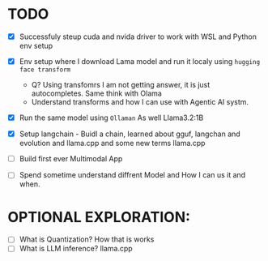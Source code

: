 # TODO
- [x] Successfuly steup cuda and nvida driver to work with WSL and Python env setup
- [x] Env setup where I download Lama model and run it localy using `hugging face transform`
  - Q? Using transfomrs I am not getting answer, it is just autocompletes. Same think with Olama
  - Understand transforms and how I can use with Agentic AI systm.
- [X] Run the same model using `Ollaman` As well Llama3.2:1B
- [X] Setup langchain - Buidl a chain, learned about gguf, langchan and evolution and llama.cpp and some new terms llama.cpp
- [ ] Build first ever Multimodal App
- [ ] Spend sometime understand diffrent Model and How I can us it and when.  


# OPTIONAL EXPLORATION:

- [ ] What is Quantization? How that is works 
- [ ] What is LLM inference? llama.cpp